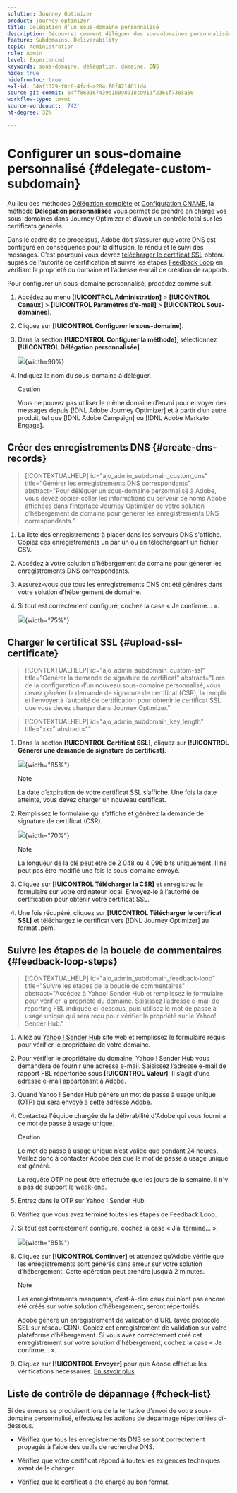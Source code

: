 ```yaml
---
solution: Journey Optimizer
product: journey optimizer
title: Délégation d’un sous-domaine personnalisé
description: Découvrez comment déléguer des sous-domaines personnalisés.
feature: Subdomains, Deliverability
topic: Administration
role: Admin
level: Experienced
keywords: sous-domaine, délégation, domaine, DNS
hide: true
hidefromtoc: true
exl-id: 34af1329-f0c8-4fcd-a284-f8f4214611d4
source-git-commit: 64ff860167439e1b098918cd913f2361f7365a50
workflow-type: tm+mt
source-wordcount: '742'
ht-degree: 32%

---
```


# Configurer un sous-domaine personnalisé {#delegate-custom-subdomain}

Au lieu des méthodes [Délégation complète](about-subdomain-delegation.md#full-subdomain-delegation) et [Configuration CNAME](about-subdomain-delegation.md#cname-subdomain-delegation), la méthode **Délégation personnalisée** vous permet de prendre en charge vos sous-domaines dans Journey Optimizer et d’avoir un contrôle total sur les certificats générés.

Dans le cadre de ce processus, Adobe doit s’assurer que votre DNS est configuré en conséquence pour la diffusion, le rendu et le suivi des messages. C’est pourquoi vous devrez [télécharger le certificat SSL](#upload-ssl-certificate) obtenu auprès de l’autorité de certification et suivre les étapes [Feedback Loop](#feedback-loop-steps) en vérifiant la propriété du domaine et l’adresse e-mail de création de rapports.

Pour configurer un sous-domaine personnalisé, procédez comme suit.

1. Accédez au menu **[!UICONTROL Administration]** > **[!UICONTROL Canaux]** > **[!UICONTROL Paramètres d’e-mail]** > **[!UICONTROL Sous-domaines]**.

1. Cliquez sur **[!UICONTROL Configurer le sous-domaine]**.

1. Dans la section **[!UICONTROL Configurer la méthode]**, sélectionnez **[!UICONTROL Délégation personnalisée]**.

   ![](assets/subdomain-method-custom.png){width=90%}

1. Indiquez le nom du sous-domaine à déléguer.

   >[!CAUTION]
   >
   >Vous ne pouvez pas utiliser le même domaine d’envoi pour envoyer des messages depuis [!DNL Adobe Journey Optimizer] et à partir d’un autre produit, tel que [!DNL Adobe Campaign] ou [!DNL Adobe Marketo Engage].

## Créer des enregistrements DNS {#create-dns-records}

>[!CONTEXTUALHELP]
>id="ajo_admin_subdomain_custom_dns"
>title="Générer les enregistrements DNS correspondants"
>abstract="Pour déléguer un sous-domaine personnalisé à Adobe, vous devez copier-coller les informations du serveur de noms Adobe affichées dans l’interface Journey Optimizer de votre solution d’hébergement de domaine pour générer les enregistrements DNS correspondants."

1. La liste des enregistrements à placer dans les serveurs DNS s&#39;affiche. Copiez ces enregistrements un par un ou en téléchargeant un fichier CSV.

1. Accédez à votre solution d’hébergement de domaine pour générer les enregistrements DNS correspondants.

1. Assurez-vous que tous les enregistrements DNS ont été générés dans votre solution d’hébergement de domaine.

1. Si tout est correctement configuré, cochez la case « Je confirme... ».

   ![](assets/subdomain-custom-submit.png){width="75%"}

## Charger le certificat SSL {#upload-ssl-certificate}

>[!CONTEXTUALHELP]
>id="ajo_admin_subdomain_custom-ssl"
>title="Générer la demande de signature de certificat"
>abstract="Lors de la configuration d’un nouveau sous-domaine personnalisé, vous devez générer la demande de signature de certificat (CSR), la remplir et l’envoyer à l’autorité de certification pour obtenir le certificat SSL que vous devez charger dans Journey Optimizer."

>[!CONTEXTUALHELP]
>id="ajo_admin_subdomain_key_length"
>title="xxx"
>abstract=""

1. Dans la section **[!UICONTROL Certificat SSL]**, cliquez sur **[!UICONTROL Générer une demande de signature de certificat]**.

   ![](assets/subdomain-custom-ssl-certificate.png){width="85%"}

   >[!NOTE]
   >
   >La date d’expiration de votre certificat SSL s’affiche. Une fois la date atteinte, vous devez charger un nouveau certificat.

1. Remplissez le formulaire qui s’affiche et générez la demande de signature de certificat (CSR).

   ![](assets/subdomain-custom-generate-csr.png){width="70%"}

   >[!NOTE]
   >
   >La longueur de la clé peut être de 2 048 ou 4 096 bits uniquement. Il ne peut pas être modifié une fois le sous-domaine envoyé.

1. Cliquez sur **[!UICONTROL Télécharger la CSR]** et enregistrez le formulaire sur votre ordinateur local. Envoyez-le à l’autorité de certification pour obtenir votre certificat SSL.

1. Une fois récupéré, cliquez sur **[!UICONTROL Télécharger le certificat SSL]** et téléchargez le certificat vers [!DNL Journey Optimizer] au format .pem.

## Suivre les étapes de la boucle de commentaires {#feedback-loop-steps}

>[!CONTEXTUALHELP]
>id="ajo_admin_subdomain_feedback-loop"
>title="Suivre les étapes de la boucle de commentaires"
>abstract="Accédez à Yahoo! Sender Hub et remplissez le formulaire pour vérifier la propriété du domaine. Saisissez l’adresse e-mail de reporting FBL indiquée ci-dessous, puis utilisez le mot de passe à usage unique qui sera reçu pour vérifier la propriété sur le Yahoo! Sender Hub."

1. Allez au [ Yahoo ! Sender Hub](https://senders.yahooinc.com/) site web et remplissez le formulaire requis pour vérifier le propriétaire de votre domaine.

1. Pour vérifier le propriétaire du domaine, Yahoo ! Sender Hub vous demandera de fournir une adresse e-mail. Saisissez l’adresse e-mail de rapport FBL répertoriée sous **[!UICONTROL Valeur]**. Il s’agit d’une adresse e-mail appartenant à Adobe.

1. Quand Yahoo ! Sender Hub génère un mot de passe à usage unique (OTP) qui sera envoyé à cette adresse Adobe.

1. Contactez l&#39;équipe chargée de la délivrabilité d&#39;Adobe qui vous fournira ce mot de passe à usage unique. <!--Specify how to reach out + any information that customer should share in the request to deliverability team to get access to the right OTP-->

   >[!CAUTION]
   >
   >Le mot de passe à usage unique n’est valide que pendant 24 heures. Veillez donc à contacter Adobe dès que le mot de passe à usage unique est généré. <!--TBC?-->
   >
   >La requête OTP ne peut être effectuée que les jours de la semaine. Il n&#39;y a pas de support le week-end. <!--Add times + timezone-->

1. Entrez dans le OTP sur Yahoo ! Sender Hub.

1. Vérifiez que vous avez terminé toutes les étapes de Feedback Loop.

1. Si tout est correctement configuré, cochez la case « J’ai terminé... ».

   ![](assets/subdomain-custom-feedback-loop.png){width="85%"}

1. Cliquez sur **[!UICONTROL Continuer]** et attendez qu’Adobe vérifie que les enregistrements sont générés sans erreur sur votre solution d’hébergement. Cette opération peut prendre jusquʼà 2 minutes.

   >[!NOTE]
   >
   >Les enregistrements manquants, cʼest-à-dire ceux qui nʼont pas encore été créés sur votre solution dʼhébergement, seront répertoriés.

   Adobe génère un enregistrement de validation dʼURL (avec protocole SSL sur réseau CDN). Copiez cet enregistrement de validation sur votre plateforme dʼhébergement. Si vous avez correctement créé cet enregistrement sur votre solution d&#39;hébergement, cochez la case « Je confirme... ».

1. Cliquez sur **[!UICONTROL Envoyer]** pour que Adobe effectue les vérifications nécessaires. [En savoir plus](#submit-subdomain)


## Liste de contrôle de dépannage {#check-list}

Si des erreurs se produisent lors de la tentative d’envoi de votre sous-domaine personnalisé, effectuez les actions de dépannage répertoriées ci-dessous.

* Vérifiez que tous les enregistrements DNS se sont correctement propagés à l’aide des outils de recherche DNS.

* Vérifiez que votre certificat répond à toutes les exigences techniques avant de le charger.

* Vérifiez que le certificat a été chargé au bon format.

